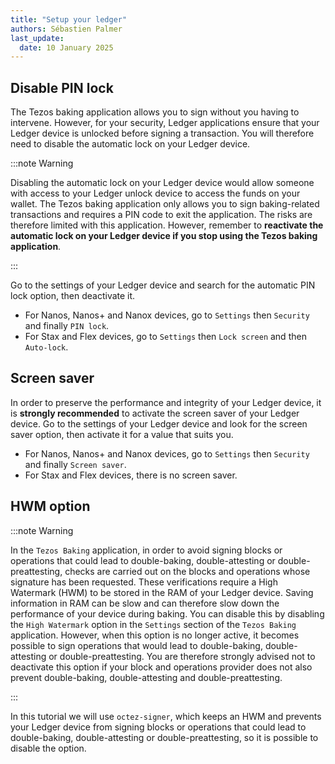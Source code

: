```yaml
---
title: "Setup your ledger"
authors: Sébastien Palmer
last_update:
  date: 10 January 2025
---
```


## Disable PIN lock

The Tezos baking application allows you to sign without you having to intervene. However, for your security, Ledger applications ensure that your Ledger device is unlocked before signing a transaction. You will therefore need to disable the automatic lock on your Ledger device.

:::note Warning

Disabling the automatic lock on your Ledger device would allow someone with access to your Ledger unlock device to access the funds on your wallet.
The Tezos baking application only allows you to sign baking-related transactions and requires a PIN code to exit the application. The risks are therefore limited with this application. However, remember to **reactivate the automatic lock on your Ledger device if you stop using the Tezos baking application**.

:::

Go to the settings of your Ledger device and search for the automatic PIN lock option, then deactivate it.
 - For Nanos, Nanos+ and Nanox devices, go to `Settings` then `Security` and finally `PIN lock`.
 - For Stax and Flex devices, go to `Settings` then `Lock screen` and then `Auto-lock`.

## Screen saver

In order to preserve the performance and integrity of your Ledger device, it is **strongly recommended** to activate the screen saver of your Ledger device. Go to the settings of your Ledger device and look for the screen saver option, then activate it for a value that suits you.
 - For Nanos, Nanos+ and Nanox devices, go to `Settings` then `Security` and finally `Screen saver`.
 - For Stax and Flex devices, there is no screen saver.

## HWM option

:::note Warning

In the `Tezos Baking` application, in order to avoid signing blocks or operations that could lead to double-baking, double-attesting or double-preattesting, checks are carried out on the blocks and operations whose signature has been requested.
These verifications require a High Watermark (HWM) to be stored in the RAM of your Ledger device. Saving information in RAM can be slow and can therefore slow down the performance of your device during baking.
You can disable this by disabling the `High Watermark` option in the `Settings` section of the `Tezos Baking` application. However, when this option is no longer active, it becomes possible to sign operations that would lead to double-baking, double-attesting or double-preattesting. You are therefore strongly advised not to deactivate this option if your block and operations provider does not also prevent double-baking, double-attesting and double-preattesting.

:::

In this tutorial we will use `octez-signer`, which keeps an HWM and prevents your Ledger device from signing blocks or operations that could lead to double-baking, double-attesting or double-preattesting, so it is possible to disable the option.
